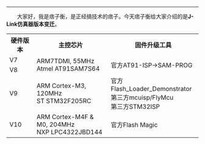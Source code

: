 ----
　　大家好，我是痞子衡，是正经搞技术的痞子。今天痞子衡给大家介绍的是**J-Link仿真器版本变迁**。  

<table><tbody>
    <tr>
        <th style="width: 120px;">硬件版本</th>
        <th style="width: 300px;">主控芯片</th>
        <th style="width: 250px;">固件升级工具</th>
    </tr>
    <tr>
        <td>V7</td>
        <td rowspan="2">ARM7TDMI, 55MHz<br>
		                Atmel AT91SAM7S64</td>
        <td rowspan="2">官方AT91-ISP->SAM-PROG</td>
    </tr>
    <tr>
        <td>V8</td>
    </tr>
    <tr>
        <td>V9</td>
        <td>ARM Cortex-M3, 120MHz<br>
		    ST STM32F205RC</td>
        <td>官方Flash_Loader_Demonstrator<br>
		    第三方mcuisp/FlyMcu<br>
		    第三方STM32ISP</td>
    </tr>
    <tr>
        <td>V10</td>
        <td>ARM Cortex-M4F & M0, 204MHz<BR>
		    NXP LPC4322JBD144</td>
        <td>官方Flash Magic</td>
    </tr>
</table>

